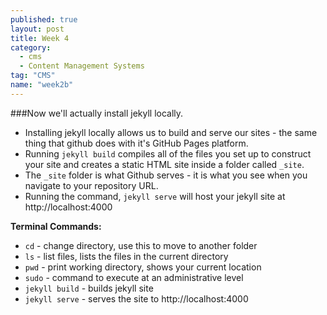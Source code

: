 ```yaml
---
published: true
layout: post
title: Week 4
category: 
  - cms
  - Content Management Systems
tag: "CMS"
name: "week2b"
---
```


###Now we'll actually install jekyll locally. 

* Installing jekyll locally allows us to build and serve our sites - the same thing that github does with it's GitHub Pages platform. 
* Running `jekyll build` compiles all of the files you set up to construct your site and creates a static HTML site inside a folder called `_site`. 
* The `_site` folder is what Github serves - it is what you see when you navigate to your repository URL. 
* Running the command, `jekyll serve` will host your jekyll site at http://localhost:4000

**Terminal Commands:**

* `cd` - change directory, use this to move to another folder
* `ls` - list files, lists the files in the current directory
* `pwd` - print working directory, shows your current location
* `sudo` - command to execute at an administrative level
* `jekyll build` - builds jekyll site
* `jekyll serve` - serves the site to http://localhost:4000



